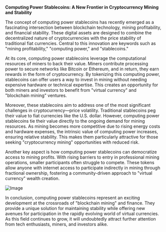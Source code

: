**Computing Power Stablecoins: A New Frontier in Cryptocurrency Mining and Stability**

The concept of computing power stablecoins has recently emerged as a fascinating intersection between blockchain technology, mining profitability, and financial stability. These digital assets are designed to combine the decentralized nature of cryptocurrencies with the price stability of traditional fiat currencies. Central to this innovation are keywords such as "mining profitability," "computing power," and "stablecoins."

At its core, computing power stablecoins leverage the computational resources of miners to back their value. Miners contribute processing power to secure networks like Bitcoin or Ethereum, and in return, they earn rewards in the form of cryptocurrency. By tokenizing this computing power, stablecoins can offer users a way to invest in mining without needing expensive hardware or technical expertise. This creates an opportunity for both miners and investors to benefit from "virtual currency" and "blockchain mining" ventures.

Moreover, these stablecoins aim to address one of the most significant challenges in cryptocurrency—price volatility. Traditional stablecoins peg their value to fiat currencies like the U.S. dollar. However, computing power stablecoins tie their value directly to the ongoing demand for mining resources. As mining becomes more competitive due to rising energy costs and hardware expenses, the intrinsic value of computing power increases, ensuring relative stability. This makes them particularly attractive for those seeking "cryptocurrency mining" opportunities with reduced risk.

Another key aspect is how computing power stablecoins can democratize access to mining profits. With rising barriers to entry in professional mining operations, smaller participants often struggle to compete. These tokens allow anyone with internet access to participate indirectly in mining through fractional ownership, fostering a community-driven approach to "virtual currency" wealth creation.

![Image](https://github.com/user-attachments/assets/31692037-0104-4703-abd1-696b6a7dd41b)

In conclusion, computing power stablecoins represent an exciting development at the crossroads of "blockchain mining" and finance. They provide a unique solution for maintaining stability while offering new avenues for participation in the rapidly evolving world of virtual currencies. As this field continues to grow, it will undoubtedly attract further attention from tech enthusiasts, miners, and investors alike.